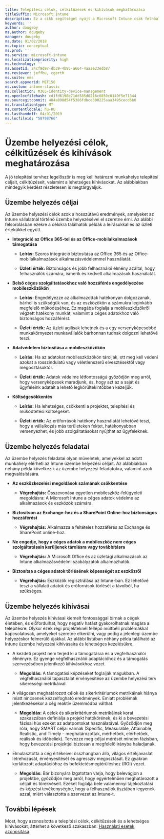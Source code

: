 ```yaml
---
title: Telepítési célok, célkitűzések és kihívások meghatározása
titleSuffix: Microsoft Intune
description: Ez a cikk segítséget nyújt a Microsoft Intune csak felhőalapú megvalósításához kapcsolódó telepítési célok, célkitűzések és kihívások meghatározásában.
keywords: ''
author: dougeby
ms.author: dougeby
manager: dougeby
ms.date: 01/02/2018
ms.topic: conceptual
ms.prod: ''
ms.service: microsoft-intune
ms.localizationpriority: high
ms.technology: ''
ms.assetid: 24cf9d97-db39-4b95-a664-4aa2e33edb87
ms.reviewer: jeffbu, cgerth
ms.suite: ems
search.appverid: MET150
ms.custom: intune-classic
ms.collection: M365-identity-device-management
ms.openlocfilehash: cd1fd6198e71dd585d0216c0850c0140f5e71344
ms.sourcegitcommit: 484a898d54f5386fdbce300225aaa3495cecd6b0
ms.translationtype: MT
ms.contentlocale: hu-HU
ms.lasthandoff: 04/01/2019
ms.locfileid: "58798766"
---
```

# <a name="determine-deployment-goals-objectives-and-challenges"></a>Üzembe helyezési célok, célkitűzések és kihívások meghatározása

A jó telepítési tervhez legelőször is meg kell határozni munkahelye telepítési céljait, célkitűzéseit, valamint a lehetséges kihívásokat. Az alábbiakban mindegyik kérdést részletesen is megtárgyaljuk.

## <a name="deployment-goals"></a>Üzembe helyezés céljai

Az üzembe helyezési célok azok a hosszútávú eredmények, amelyeket az Intune vállalatnál történő üzembe helyezésével el szeretne érni. Az alábbi felsorolásban ezekre a célokra találhatók példák a leírásukkal és az üzleti értékükkel együtt.

-   **Integráció az Office 365-tel és az Office-mobilalkalmazások támogatása**

    -   **Leírás:** Szoros integráció biztosítása az Office 365 és az Office-mobilalkalmazások alkalmazásvédelemmel használatát.

    -   **Üzleti érték:** Biztonságos és jobb felhasználói élmény azáltal, hogy felhasználók számára, ismerik és kedvelt alkalmazások használatát.

-   **Belső céges szolgáltatásokhoz való hozzáférés engedélyezése mobileszközökön**

    -   **Leírás:** Engedélyezze az alkalmazottak hatékonyan dolgozzanak, bárhol is szükségük van, és az eszközökön a számukra leginkább megfelelő működéséhez. Ez magába foglalja a mobileszközökről végzett hatékony munkát, valamint a céges adatokhoz való biztonságos hozzáférést.

    -   **Üzleti érték:** Az üzleti agilisak lehetnek és a egy versenyképesebbé munkakörnyezet munkavállalók bárhonnan tudnak dolgozni lehetővé teszi.

-   **Adatvédelem biztosítása a mobileszközökön**

    -   **Leírás:** Ha az adatokat mobileszközökön tárolják, ott meg kell védeni azokat a rosszindulatú vagy véletlenszerű elvesztésektől vagy megosztásoktól.

    -   **Üzleti érték:** Adatok védelme létfontosságú győződjön meg arról, hogy versenyképesek maradjunk, és, hogy azt az a saját és ügyfeleink adatait a lehető legkörültekintőbben kezeljük.

-   **Költségcsökkentés**

    -   **Leírás:** Ha lehetséges, csökkenti a projektet, telepítési és működtetési költségeket.

    -    **Üzleti érték:** Az erőforrások hatékony használatát lehetővé teszi, hogy a vállalkozás más területeken fektet, hatékonyabban versenyezhet, és jobb szolgáltatásokat nyújthat az ügyfeleknek.

## <a name="deployment-objectives"></a>Üzembe helyezés feladatai

Az üzembe helyezés feladatai olyan műveletek, amelyekkel az adott munkahely elérheti az Intune üzembe helyezési céljait. Az alábbiakban néhány példa következik az üzembe helyezési feladatokra, valamint azok megvalósítására.

-   **Az eszközkezelési megoldások számának csökkentése**

    -   **Végrehajtás:** Összevonása egyetlen mobileszköz-felügyeleti megoldásra: A Microsoft Intune a céges adatok védelme az alkalmazások és eszközök számára.

-   **Biztosítson az Exchange-hez és a SharePoint Online-hoz biztonságos hozzáférést**

    -   **Végrehajtás:** Alkalmazza a feltételes hozzáférés az Exchange és SharePoint online-hoz.

-   **Ne engedje, hogy a céges adatok a mobileszköz nem céges szolgáltatásain kerüljenek tárolásra vagy továbbításra**

    -   **Végrehajtás:** A Microsoft Office és az üzletági alkalmazások az Intune alkalmazásvédelmi szabályzatok alkalmazhatók.

-   **Biztosítsa a céges adatok törlésének képességét az eszközről**

    -   **Végrehajtás:** Eszközök regisztrálása az Intune-ban. Ez lehetővé teszi a vállalati adatok és erőforrások törlését a távolból, ha szükséges.

## <a name="deployment-challenges"></a>Üzembe helyezés kihívásai

Az üzembe helyezés kihívásai kiemelt fontossággal bírnak a cégek életében, és előfordulhat, hogy negatív hatást gyakorolhatnak magára a telepítésre. Olykor ezek régi projekteknél fellépő múltbéli problémákkal kapcsolatosak, amelyeket szeretne elkerülni, vagy pedig a jelenlegi üzembe helyezéskor felmerülő újakkal. Az alábbi listában néhány példa található az Intune üzembe helyezési kihívásaira és lehetséges kezelésükre.

-   A kezdeti projekt nem terjed ki a támogatásra és a végfelhasználói élményre. Ez gyenge végfelhasználói adaptációhoz és a támogatás szervezésében jelentkező kihívásokhoz vezet.

    -   **Megoldás:** A támogatási képzéseket foglalják magukban. A végfelhasználói tapasztalat érvényesítése az üzembe helyezési terv sikerességi metrikáival.

-   A világosan meghatározott célok és sikerkritériumok metrikáinak hiánya miatt nincsenek kézzelfogható eredmények. Emiatt problémák jelentkezésekor a cég reaktív üzemmódba válthat.

    -   **Megoldás:** A célok és sikerkritériumok metrikáinak korai szakaszában definiálja a projekt hatókörének, és ki a bevezetési fázisai hús ezeket az adatpontokat használatával. Győződjön meg róla, hogy SMART céljai vannak (Specific, Measurable, Attainable, Realistic, and Timely – meghatározottak, mérhetőek, elérhetőek, reálisok és időbeliek). Tervezze meg céljai mérését minden fázisban, hogy bevezetési projektjei biztosan a megfelelő irányba haladjanak.

-   Elmulasztotta a cég értékeivel összhangban álló, világos értékjavaslat létrehozását, érvényesítését és agresszív megosztását. Ez gyakran korlátozott adaptációhoz és befektetésmegtérüléshez (ROI) vezet.

    -   **Megoldás:** Bár bizonyára Izgatottan várja, hogy belevágjon a projektbe, győződjön meg arról, hogy egyértelműen meghatározott a céljait és törekvéseit. Ezeket foglalja bele valamennyi tájékoztatási és képzési tevékenységbe, hogy a felhasználók tisztában legyenek azzal, miért választotta a szervezet az Intune-t.

## <a name="next-steps"></a>További lépések

Most, hogy azonosította a telepítési célok, célkitűzések és a lehetséges kihívásokat, áttérhet a következő szakaszban: [Használati esetek azonosítása](planning-guide-scenarios.md).
